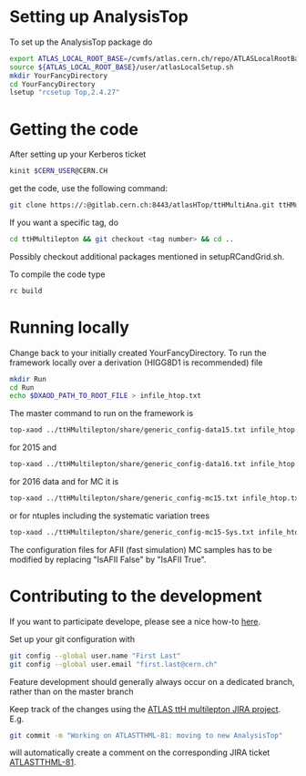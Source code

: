 # Setting up AnalysisTop

To set up the AnalysisTop package do
```bash
export ATLAS_LOCAL_ROOT_BASE=/cvmfs/atlas.cern.ch/repo/ATLASLocalRootBase
source ${ATLAS_LOCAL_ROOT_BASE}/user/atlasLocalSetup.sh
mkdir YourFancyDirectory
cd YourFancyDirectory
lsetup "rcsetup Top,2.4.27"
```

# Getting the code

After setting up your Kerberos ticket
```bash
kinit $CERN_USER@CERN.CH
```
get the code, use the following command:
```bash
git clone https://:@gitlab.cern.ch:8443/atlasHTop/ttHMultiAna.git ttHMultilepton
```
If you want a specific tag, do
```bash
cd ttHMultilepton && git checkout <tag number> && cd ..
```
Possibly checkout additional packages mentioned in setupRCandGrid.sh.

To compile the code type
```bash
rc build
```

# Running locally

Change back to your initially created YourFancyDirectory.
To run the framework locally over a derivation (HIGG8D1 is recommended) file
```bash
mkdir Run
cd Run
echo $DXAOD_PATH_TO_ROOT_FILE > infile_htop.txt
```
The master command to run on the framework is
```bash
top-xaod ../ttHMultilepton/share/generic_config-data15.txt infile_htop.txt
```
for 2015 and
```bash
top-xaod ../ttHMultilepton/share/generic_config-data16.txt infile_htop.txt
```
for 2016 data and for MC it is
```bash
top-xaod ../ttHMultilepton/share/generic_config-mc15.txt infile_htop.txt
```
or for ntuples including the systematic variation trees
```bash
top-xaod ../ttHMultilepton/share/generic_config-mc15-Sys.txt infile_htop.txt
```
The configuration files for AFII (fast simulation) MC samples has to be modified by replacing "IsAFII False" by "IsAFII True".

# Contributing to the development

If you want to participate develope, please see a nice how-to [here](https://gitlab.cern.ch/TRExStats/TRExFitter/blob/master/CONTRIBUTING.md).

Set up your git configuration with
```bash
git config --global user.name "First Last"
git config --global user.email "first.last@cern.ch"
```

Feature development should generally always occur on a dedicated branch, rather than on the master branch

Keep track of the changes using the [ATLAS ttH multilepton JIRA project](https://its.cern.ch/jira/projects/ATLASTTHML). E.g.
```bash
git commit -m "Working on ATLASTTHML-81: moving to new AnalysisTop"
```
will automatically create a comment on the corresponding JIRA ticket [ATLASTTHML-81](https://its.cern.ch/jira/browse/ATLASTTHML-81).
